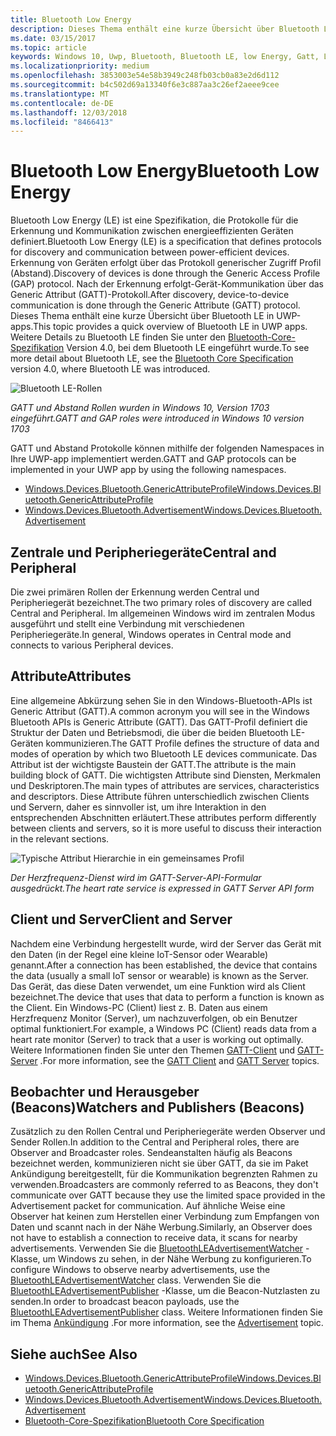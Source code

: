```yaml
---
title: Bluetooth Low Energy
description: Dieses Thema enthält eine kurze Übersicht über Bluetooth LE in UWP-apps.
ms.date: 03/15/2017
ms.topic: article
keywords: Windows 10, Uwp, Bluetooth, Bluetooth LE, low Energy, Gatt, Lücke, Central, Peripheriegerät, Client, Server, Überwachung, publisher
ms.localizationpriority: medium
ms.openlocfilehash: 3853003e54e58b3949c248fb03cb0a83e2d6d112
ms.sourcegitcommit: b4c502d69a13340f6e3c887aa3c26ef2aeee9cee
ms.translationtype: MT
ms.contentlocale: de-DE
ms.lasthandoff: 12/03/2018
ms.locfileid: "8466413"
---
```

# <a name="bluetooth-low-energy"></a><span data-ttu-id="d227b-104">Bluetooth Low Energy</span><span class="sxs-lookup"><span data-stu-id="d227b-104">Bluetooth Low Energy</span></span>
<span data-ttu-id="d227b-105">Bluetooth Low Energy (LE) ist eine Spezifikation, die Protokolle für die Erkennung und Kommunikation zwischen energieeffizienten Geräten definiert.</span><span class="sxs-lookup"><span data-stu-id="d227b-105">Bluetooth Low Energy (LE) is a specification that defines protocols for discovery and communication between power-efficient devices.</span></span> <span data-ttu-id="d227b-106">Erkennung von Geräten erfolgt über das Protokoll generischer Zugriff Profil (Abstand).</span><span class="sxs-lookup"><span data-stu-id="d227b-106">Discovery of devices is done through the Generic Access Profile (GAP) protocol.</span></span> <span data-ttu-id="d227b-107">Nach der Erkennung erfolgt-Gerät-Kommunikation über das Generic Attribut (GATT)-Protokoll.</span><span class="sxs-lookup"><span data-stu-id="d227b-107">After discovery, device-to-device communication is done through the Generic Attribute (GATT) protocol.</span></span> <span data-ttu-id="d227b-108">Dieses Thema enthält eine kurze Übersicht über Bluetooth LE in UWP-apps.</span><span class="sxs-lookup"><span data-stu-id="d227b-108">This topic provides a quick overview of Bluetooth LE in UWP apps.</span></span> <span data-ttu-id="d227b-109">Weitere Details zu Bluetooth LE finden Sie unter den [Bluetooth-Core-Spezifikation](https://www.bluetooth.com/specifications/bluetooth-core-specification) Version 4.0, bei dem Bluetooth LE eingeführt wurde.</span><span class="sxs-lookup"><span data-stu-id="d227b-109">To see more detail about Bluetooth LE, see the [Bluetooth Core Specification](https://www.bluetooth.com/specifications/bluetooth-core-specification) version 4.0, where Bluetooth LE was introduced.</span></span> 

![Bluetooth LE-Rollen](images/gatt-roles.png)

*<span data-ttu-id="d227b-111">GATT und Abstand Rollen wurden in Windows 10, Version 1703 eingeführt.</span><span class="sxs-lookup"><span data-stu-id="d227b-111">GATT and GAP roles were introduced in Windows 10 version 1703</span></span>*

<span data-ttu-id="d227b-112">GATT und Abstand Protokolle können mithilfe der folgenden Namespaces in Ihre UWP-app implementiert werden.</span><span class="sxs-lookup"><span data-stu-id="d227b-112">GATT and GAP protocols can be implemented in your UWP app by using the following namespaces.</span></span>
- [<span data-ttu-id="d227b-113">Windows.Devices.Bluetooth.GenericAttributeProfile</span><span class="sxs-lookup"><span data-stu-id="d227b-113">Windows.Devices.Bluetooth.GenericAttributeProfile</span></span>](https://docs.microsoft.com/en-us/uwp/api/windows.devices.bluetooth.genericattributeprofile)
- [<span data-ttu-id="d227b-114">Windows.Devices.Bluetooth.Advertisement</span><span class="sxs-lookup"><span data-stu-id="d227b-114">Windows.Devices.Bluetooth.Advertisement</span></span>](https://docs.microsoft.com/en-us/uwp/api/windows.devices.bluetooth.genericattributeprofile)

## <a name="central-and-peripheral"></a><span data-ttu-id="d227b-115">Zentrale und Peripheriegeräte</span><span class="sxs-lookup"><span data-stu-id="d227b-115">Central and Peripheral</span></span>
<span data-ttu-id="d227b-116">Die zwei primären Rollen der Erkennung werden Central und Peripheriegerät bezeichnet.</span><span class="sxs-lookup"><span data-stu-id="d227b-116">The two primary roles of discovery are called Central and Peripheral.</span></span> <span data-ttu-id="d227b-117">Im allgemeinen Windows wird im zentralen Modus ausgeführt und stellt eine Verbindung mit verschiedenen Peripheriegeräte.</span><span class="sxs-lookup"><span data-stu-id="d227b-117">In general, Windows operates in Central mode and connects to various Peripheral devices.</span></span> 

## <a name="attributes"></a><span data-ttu-id="d227b-118">Attribute</span><span class="sxs-lookup"><span data-stu-id="d227b-118">Attributes</span></span>
<span data-ttu-id="d227b-119">Eine allgemeine Abkürzung sehen Sie in den Windows-Bluetooth-APIs ist Generic Attribut (GATT).</span><span class="sxs-lookup"><span data-stu-id="d227b-119">A common acronym you will see in the Windows Bluetooth APIs is Generic Attribute (GATT).</span></span> <span data-ttu-id="d227b-120">Das GATT-Profil definiert die Struktur der Daten und Betriebsmodi, die über die beiden Bluetooth LE-Geräten kommunizieren.</span><span class="sxs-lookup"><span data-stu-id="d227b-120">The GATT Profile defines the structure of data and modes of operation by which two Bluetooth LE devices communicate.</span></span> <span data-ttu-id="d227b-121">Das Attribut ist der wichtigste Baustein der GATT.</span><span class="sxs-lookup"><span data-stu-id="d227b-121">The attribute is the main building block of GATT.</span></span> <span data-ttu-id="d227b-122">Die wichtigsten Attribute sind Diensten, Merkmalen und Deskriptoren.</span><span class="sxs-lookup"><span data-stu-id="d227b-122">The main types of attributes are services, characteristics and descriptors.</span></span> <span data-ttu-id="d227b-123">Diese Attribute führen unterschiedlich zwischen Clients und Servern, daher es sinnvoller ist, um ihre Interaktion in den entsprechenden Abschnitten erläutert.</span><span class="sxs-lookup"><span data-stu-id="d227b-123">These attributes perform differently between clients and servers, so it is more useful to discuss their interaction in the relevant sections.</span></span> 

![Typische Attribut Hierarchie in ein gemeinsames Profil](images/gatt-service.png)

*<span data-ttu-id="d227b-125">Der Herzfrequenz-Dienst wird im GATT-Server-API-Formular ausgedrückt.</span><span class="sxs-lookup"><span data-stu-id="d227b-125">The heart rate service is expressed in GATT Server API form</span></span>*

## <a name="client-and-server"></a><span data-ttu-id="d227b-126">Client und Server</span><span class="sxs-lookup"><span data-stu-id="d227b-126">Client and Server</span></span>
<span data-ttu-id="d227b-127">Nachdem eine Verbindung hergestellt wurde, wird der Server das Gerät mit den Daten (in der Regel eine kleine IoT-Sensor oder Wearable) genannt.</span><span class="sxs-lookup"><span data-stu-id="d227b-127">After a connection has been established, the device that contains the data (usually a small IoT sensor or wearable) is known as the Server.</span></span> <span data-ttu-id="d227b-128">Das Gerät, das diese Daten verwendet, um eine Funktion wird als Client bezeichnet.</span><span class="sxs-lookup"><span data-stu-id="d227b-128">The device that uses that data to perform a function is known as the Client.</span></span> <span data-ttu-id="d227b-129">Ein Windows-PC (Client) liest z. B. Daten aus einem Herzfrequenz Monitor (Server), um nachzuverfolgen, ob ein Benutzer optimal funktioniert.</span><span class="sxs-lookup"><span data-stu-id="d227b-129">For example, a Windows PC (Client) reads data from a heart rate monitor (Server) to track that a user is working out optimally.</span></span> <span data-ttu-id="d227b-130">Weitere Informationen finden Sie unter den Themen [GATT-Client](gatt-client.md) und [GATT-Server](gatt-server.md) .</span><span class="sxs-lookup"><span data-stu-id="d227b-130">For more information, see the [GATT Client](gatt-client.md) and [GATT Server](gatt-server.md) topics.</span></span>

## <a name="watchers-and-publishers-beacons"></a><span data-ttu-id="d227b-131">Beobachter und Herausgeber (Beacons)</span><span class="sxs-lookup"><span data-stu-id="d227b-131">Watchers and Publishers (Beacons)</span></span>
<span data-ttu-id="d227b-132">Zusätzlich zu den Rollen Central und Peripheriegeräte werden Observer und Sender Rollen.</span><span class="sxs-lookup"><span data-stu-id="d227b-132">In addition to the Central and Peripheral roles, there are Observer and Broadcaster roles.</span></span> <span data-ttu-id="d227b-133">Sendeanstalten häufig als Beacons bezeichnet werden, kommunizieren nicht sie über GATT, da sie im Paket Ankündigung bereitgestellt, für die Kommunikation begrenzten Rahmen zu verwenden.</span><span class="sxs-lookup"><span data-stu-id="d227b-133">Broadcasters are commonly referred to as Beacons, they don't communicate over GATT because they use the limited space provided in the Advertisement packet for communication.</span></span> <span data-ttu-id="d227b-134">Auf ähnliche Weise eine Observer hat keinen zum Herstellen einer Verbindung zum Empfangen von Daten und scannt nach in der Nähe Werbung.</span><span class="sxs-lookup"><span data-stu-id="d227b-134">Similarly, an Observer does not have to establish a connection to receive data, it scans for nearby advertisements.</span></span> <span data-ttu-id="d227b-135">Verwenden Sie die [BluetoothLEAdvertisementWatcher](https://docs.microsoft.com/en-us/uwp/api/windows.devices.bluetooth.advertisement.bluetoothleadvertisementwatcher) -Klasse, um Windows zu sehen, in der Nähe Werbung zu konfigurieren.</span><span class="sxs-lookup"><span data-stu-id="d227b-135">To configure Windows to observe nearby advertisements, use the [BluetoothLEAdvertisementWatcher](https://docs.microsoft.com/en-us/uwp/api/windows.devices.bluetooth.advertisement.bluetoothleadvertisementwatcher) class.</span></span> <span data-ttu-id="d227b-136">Verwenden Sie die [BluetoothLEAdvertisementPublisher](https://docs.microsoft.com/en-us/uwp/api/windows.devices.bluetooth.advertisement.bluetoothleadvertisementpublisher) -Klasse, um die Beacon-Nutzlasten zu senden.</span><span class="sxs-lookup"><span data-stu-id="d227b-136">In order to broadcast beacon payloads, use the [BluetoothLEAdvertisementPublisher](https://docs.microsoft.com/en-us/uwp/api/windows.devices.bluetooth.advertisement.bluetoothleadvertisementpublisher) class.</span></span> <span data-ttu-id="d227b-137">Weitere Informationen finden Sie im Thema [Ankündigung](ble-beacon.md) .</span><span class="sxs-lookup"><span data-stu-id="d227b-137">For more information, see the [Advertisement](ble-beacon.md) topic.</span></span>

## <a name="see-also"></a><span data-ttu-id="d227b-138">Siehe auch</span><span class="sxs-lookup"><span data-stu-id="d227b-138">See Also</span></span>
- [<span data-ttu-id="d227b-139">Windows.Devices.Bluetooth.GenericAttributeProfile</span><span class="sxs-lookup"><span data-stu-id="d227b-139">Windows.Devices.Bluetooth.GenericAttributeProfile</span></span>](https://docs.microsoft.com/en-us/uwp/api/windows.devices.bluetooth.genericattributeprofile)
- [<span data-ttu-id="d227b-140">Windows.Devices.Bluetooth.Advertisement</span><span class="sxs-lookup"><span data-stu-id="d227b-140">Windows.Devices.Bluetooth.Advertisement</span></span>](https://docs.microsoft.com/en-us/uwp/api/windows.devices.bluetooth.genericattributeprofile)
- [<span data-ttu-id="d227b-141">Bluetooth-Core-Spezifikation</span><span class="sxs-lookup"><span data-stu-id="d227b-141">Bluetooth Core Specification</span></span>](https://www.bluetooth.com/specifications/bluetooth-core-specification)